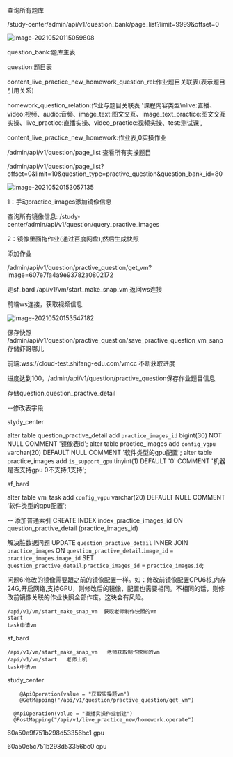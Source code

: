 查询所有题库

​	/study-center/admin/api/v1/question_bank/page_list?limit=9999&offset=0

![image-20210520115059808](C:\Users\GIGA25\AppData\Roaming\Typora\typora-user-images\image-20210520115059808.png)

question_bank:题库主表

question:题目表

content_live_practice_new_homework_question_rel:作业题目关联表(表示题目引用关系)

homework_question_relation:作业与题目关联表  '课程内容类型\nlive:直播、video:视频、audio:音频、image_text:图文交互、image_text_practice:图文交互实操、live_practice:直播实操、video_practice:视频实操、test:测试课',

content_live_practice_new_homework:作业表,0实操作业



/admin/api/v1/question/page_list  查看所有实操题目

/admin/api/v1/question/page_list?offset=0&limit=10&question_type=practive_question&question_bank_id=80

![image-20210520153057135](C:\Users\GIGA25\AppData\Roaming\Typora\typora-user-images\image-20210520153057135.png)



1：手动practice_images添加镜像信息

查询所有镜像信息: /study-center/admin/api/v1/question/query_practive_images



2：镜像里面拖作业(通过百度网盘),然后生成快照

添加作业

/admin/api/v1/question/practive_question/get_vm?image=607e7fa4a9e93782a0802172

走sf_bard  /api/v1/vm/start_make_snap_vm   返回ws连接

前端ws连接，获取视频信息

![image-20210520153547182](C:\Users\GIGA25\AppData\Roaming\Typora\typora-user-images\image-20210520153547182.png)



保存快照 /admin/api/v1/question/practive_question/save_practive_question_vm_sanp  存储虾哥哪儿

前端:wss://cloud-test.shifang-edu.com/vmcc 不断获取进度

进度达到100，/admin/api/v1/question/practive_question保存作业题目信息

存储question,question_practive_detail







--修改表字段

stydy_center

alter table question_practive_detail add `practice_images_id` bigint(30) NOT NULL COMMENT '镜像表id';
alter table practice_images add `config_vgpu` varchar(20) DEFAULT NULL COMMENT '软件类型的gpu配置';
alter table practice_images add `is_support_gpu` tinyint(1) DEFAULT '0' COMMENT '机器是否支持gpu 0不支持,1支持';



sf_bard

alter table vm_task add `config_vgpu` varchar(20) DEFAULT NULL COMMENT '软件类型的gpu配置';

-- 添加普通索引
CREATE INDEX index_practice_images_id ON question_practive_detail (practice_images_id)

解决脏数据问题	
UPDATE `question_practive_detail`
INNER JOIN `practice_images` ON `question_practive_detail`.`image_id` = `practice_images`.`image_id` 
SET `question_practive_detail`.`practice_images_id` = `practice_images`.`id`;



问题6:修改的镜像需要跟之前的镜像配置一样。如：修改前镜像配置CPU6核,内存24G,开启网络,支持GPU，则修改后的镜像，配置也需要相同。不相同的话，则修改前镜像关联的作业快照全部作废。这块会有风险。





``` 
/api/v1/vm/start_make_snap_vm  获取老师制作快照的vm
start
task申请vm
```



sf_bard

```
/api/v1/vm/start_make_snap_vm   老师获取制作快照的vm
/api/v1/vm/start   老师上机
task申请vm
```

study_center

```
    @ApiOperation(value = "获取实操题vm")
    @GetMapping("/api/v1/question/practive_question/get_vm")
```

```
  @ApiOperation(value = "直播实操作业创建")
  @PostMapping("/api/v1/live_practice_new/homework.operate")

```

60a50e9f751b298d53356bc1  gpu

60a50e5c751b298d53356bc0  cpu